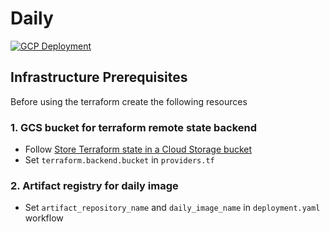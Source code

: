 # Daily
[![GCP Deployment](https://github.com/OriKerer/daily/actions/workflows/deployment.yaml/badge.svg)](https://github.com/OriKerer/daily/actions/workflows/deployment.yaml)
## Infrastructure Prerequisites

Before using the terraform create the following resources
### 1. GCS bucket for terraform remote state backend
* Follow [Store Terraform state in a Cloud Storage bucket](https://cloud.google.com/docs/terraform/resource-management/store-state)
* Set `terraform.backend.bucket` in `providers.tf`

### 2. Artifact registry for daily image
 * Set `artifact_repository_name` and `daily_image_name` in `deployment.yaml` workflow